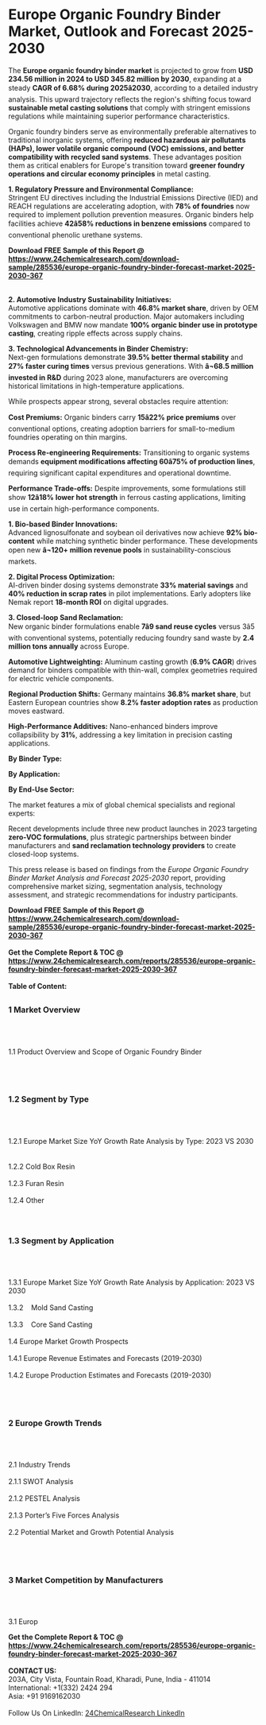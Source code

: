 <h1>Europe Organic Foundry Binder Market, Outlook and Forecast 2025-2030</h1><p>The <strong>Europe organic foundry binder market</strong> is projected to grow from <strong>USD 234.56 million in 2024 to USD 345.82 million by 2030</strong>, expanding at a steady <strong>CAGR of 6.68% during 2025â2030</strong>, according to a detailed industry analysis. This upward trajectory reflects the region's shifting focus toward <strong>sustainable metal casting solutions</strong> that comply with stringent emissions regulations while maintaining superior performance characteristics.</p><p>Organic foundry binders serve as environmentally preferable alternatives to traditional inorganic systems, offering <strong>reduced hazardous air pollutants (HAPs), lower volatile organic compound (VOC) emissions, and better compatibility with recycled sand systems</strong>. These advantages position them as critical enablers for Europe's transition toward <strong>greener foundry operations and circular economy principles</strong> in metal casting.</p><p><strong>1. Regulatory Pressure and Environmental Compliance:</strong><br>
Stringent EU directives including the Industrial Emissions Directive (IED) and REACH regulations are accelerating adoption, with <strong>78% of foundries</strong> now required to implement pollution prevention measures. Organic binders help facilities achieve <strong>42â58% reductions in benzene emissions</strong> compared to conventional phenolic urethane systems.</p><div><b>Download FREE Sample of this Report @ 
            <a href="https://www.24chemicalresearch.com/download-sample/285536/europe-organic-foundry-binder-forecast-market-2025-2030-367">
            https://www.24chemicalresearch.com/download-sample/285536/europe-organic-foundry-binder-forecast-market-2025-2030-367</a></b></div><br><p><strong>2. Automotive Industry Sustainability Initiatives:</strong><br>
Automotive applications dominate with <strong>46.8% market share</strong>, driven by OEM commitments to carbon-neutral production. Major automakers including Volkswagen and BMW now mandate <strong>100% organic binder use in prototype casting</strong>, creating ripple effects across supply chains.</p><p><strong>3. Technological Advancements in Binder Chemistry:</strong><br>
Next-gen formulations demonstrate <strong>39.5% better thermal stability</strong> and <strong>27% faster curing times</strong> versus previous generations. With <strong>â¬68.5 million invested in R&amp;D</strong> during 2023 alone, manufacturers are overcoming historical limitations in high-temperature applications.</p><p>While prospects appear strong, several obstacles require attention:</p><p><strong>Cost Premiums:</strong> Organic binders carry <strong>15â22% price premiums</strong> over conventional options, creating adoption barriers for small-to-medium foundries operating on thin margins.</p><p><strong>Process Re-engineering Requirements:</strong> Transitioning to organic systems demands <strong>equipment modifications affecting 60â75% of production lines</strong>, requiring significant capital expenditures and operational downtime.</p><p><strong>Performance Trade-offs:</strong> Despite improvements, some formulations still show <strong>12â18% lower hot strength</strong> in ferrous casting applications, limiting use in certain high-performance components.</p><p><strong>1. Bio-based Binder Innovations:</strong><br>
Advanced lignosulfonate and soybean oil derivatives now achieve <strong>92% bio-content</strong> while matching synthetic binder performance. These developments open new <strong>â¬120+ million revenue pools</strong> in sustainability-conscious markets.</p><p><strong>2. Digital Process Optimization:</strong><br>
AI-driven binder dosing systems demonstrate <strong>33% material savings</strong> and <strong>40% reduction in scrap rates</strong> in pilot implementations. Early adopters like Nemak report <strong>18-month ROI</strong> on digital upgrades.</p><p><strong>3. Closed-loop Sand Reclamation:</strong><br>
New organic binder formulations enable <strong>7â9 sand reuse cycles</strong> versus 3â5 with conventional systems, potentially reducing foundry sand waste by <strong>2.4 million tons annually</strong> across Europe.</p><p><strong>Automotive Lightweighting:</strong> Aluminum casting growth (<strong>6.9% CAGR</strong>) drives demand for binders compatible with thin-wall, complex geometries required for electric vehicle components.</p><p><strong>Regional Production Shifts:</strong> Germany maintains <strong>36.8% market share</strong>, but Eastern European countries show <strong>8.2% faster adoption rates</strong> as production moves eastward.</p><p><strong>High-Performance Additives:</strong> Nano-enhanced binders improve collapsibility by <strong>31%</strong>, addressing a key limitation in precision casting applications.</p><p><strong>By Binder Type:</strong></p><p><strong>By Application:</strong></p><p><strong>By End-Use Sector:</strong></p><p>The market features a mix of global chemical specialists and regional experts:</p><p>Recent developments include three new product launches in 2023 targeting <strong>zero-VOC formulations</strong>, plus strategic partnerships between binder manufacturers and <strong>sand reclamation technology providers</strong> to create closed-loop systems.</p><p>This press release is based on findings from the <em>Europe Organic Foundry Binder Market Analysis and Forecast 2025-2030</em> report, providing comprehensive market sizing, segmentation analysis, technology assessment, and strategic recommendations for industry participants.</p><div><b>Download FREE Sample of this Report @ 
            <a href="https://www.24chemicalresearch.com/download-sample/285536/europe-organic-foundry-binder-forecast-market-2025-2030-367">
            https://www.24chemicalresearch.com/download-sample/285536/europe-organic-foundry-binder-forecast-market-2025-2030-367</a></b></div><br><div><b>Get the Complete Report & TOC @ 
            <a href="https://www.24chemicalresearch.com/reports/285536/europe-organic-foundry-binder-forecast-market-2025-2030-367">
            https://www.24chemicalresearch.com/reports/285536/europe-organic-foundry-binder-forecast-market-2025-2030-367</a></b></div><br>
            <b>Table of Content:</b><p><h2><span style="font-size:16px"><strong>1 Market Overview&nbsp;&nbsp; &nbsp;</strong></span></h2><br />
<br />
<p>1.1 Product Overview and Scope of Organic Foundry Binder&nbsp;</p><br />
<br />
<h2><strong><span style="font-size:16px">1.2 Segment by Type&nbsp;&nbsp; &nbsp;</span></strong></h2><br />
<br />
<p>1.2.1 Europe Market Size YoY Growth Rate Analysis by Type: 2023 VS 2030&nbsp;&nbsp; &nbsp;<br /><br />
1.2.2 Cold Box Resin&nbsp;&nbsp; &nbsp;<br /><br />
1.2.3 Furan Resin<br /><br />
1.2.4 Other<br /><br />
<br />
<h2><span style="font-size:16px"><strong>1.3 Segment by Application&nbsp;&nbsp;</strong></span></h2><br />
<br />
<p>1.3.1 Europe Market Size YoY Growth Rate Analysis by Application: 2023 VS 2030&nbsp;&nbsp; &nbsp;<br /><br />
1.3.2&nbsp;&nbsp; &nbsp;Mold Sand Casting<br /><br />
1.3.3&nbsp;&nbsp; &nbsp;Core Sand Casting<br /><br />
1.4 Europe Market Growth Prospects&nbsp;&nbsp; &nbsp;<br /><br />
1.4.1 Europe Revenue Estimates and Forecasts (2019-2030)&nbsp;&nbsp; &nbsp;<br /><br />
1.4.2 Europe Production Estimates and Forecasts (2019-2030)&nbsp;&nbsp;</p><br />
<br />
<h2><span style="font-size:16px"><strong>2 Europe Growth Trends&nbsp;&nbsp; &nbsp;</strong></span></h2><br />
<br />
<p>2.1 Industry Trends&nbsp;&nbsp; &nbsp;<br /><br />
2.1.1 SWOT Analysis&nbsp;&nbsp; &nbsp;<br /><br />
2.1.2 PESTEL Analysis&nbsp;&nbsp; &nbsp;<br /><br />
2.1.3 Porter&rsquo;s Five Forces Analysis&nbsp;&nbsp; &nbsp;<br /><br />
2.2 Potential Market and Growth Potential Analysis&nbsp;&nbsp; &nbsp;</p><br />
<br />
<h2><span style="font-size:16px"><strong>3 Market Competition by Manufacturers&nbsp;&nbsp; </strong> </span></h2><br />
<br />
<p>3.1 Europ</p><div><b>Get the Complete Report & TOC @ 
            <a href="https://www.24chemicalresearch.com/reports/285536/europe-organic-foundry-binder-forecast-market-2025-2030-367">
            https://www.24chemicalresearch.com/reports/285536/europe-organic-foundry-binder-forecast-market-2025-2030-367</a></b></div><br><b>CONTACT US:</b><br>
            203A, City Vista, Fountain Road, Kharadi, Pune, India - 411014<br>
            International: +1(332) 2424 294<br>
            Asia: +91 9169162030 <br><br>
            Follow Us On LinkedIn: <a href="https://www.linkedin.com/company/24chemicalresearch/">24ChemicalResearch LinkedIn</a>